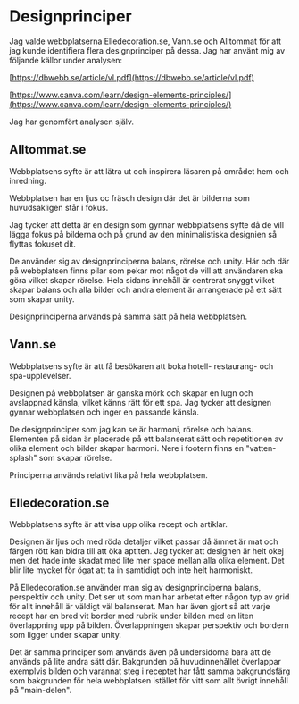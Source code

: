Designprinciper
===============================

Jag valde webbplatserna Elledecoration.se, Vann.se och Alltommat för att jag kunde identifiera flera designprinciper på dessa. Jag har använt mig av följande källor under analysen:

[https://dbwebb.se/article/vl.pdf](https://dbwebb.se/article/vl.pdf)

[https://www.canva.com/learn/design-elements-principles/](https://www.canva.com/learn/design-elements-principles/)

Jag har genomfört analysen själv.


Alltommat.se
---------------------
Webbplatsens syfte är att lätra ut och inspirera läsaren på området hem och inredning.

Webbplatsen har en ljus oc fräsch design där det är bilderna som huvudsakligen står i fokus.

Jag tycker att detta är en design som gynnar webbplatsens syfte då de vill lägga fokus på bilderna och på grund av den minimalistiska designien så flyttas fokuset dit.

De använder sig av designprinciperna balans, rörelse och unity. Här och där på webbplatsen finns pilar som pekar mot något de vill att användaren ska göra vilket skapar rörelse. Hela sidans innehåll är centrerat snyggt vilket skapar balans och alla bilder och andra element är arrangerade på ett sätt som skapar unity.

Designprinciperna används på samma sätt på hela webbplatsen.


Vann.se
---------------------
Webbplatsens syfte är att få besökaren att boka hotell- restaurang- och spa-upplevelser.

Designen på webbplatsen är ganska mörk och skapar en lugn och avslappnad känsla, vilket känns rätt för ett spa. Jag tycker att designen gynnar webbplatsen och inger en passande känsla.

De designprinciper som jag kan se är harmoni, rörelse och balans. Elementen på sidan är placerade på ett balanserat sätt och repetitionen av olika element och bilder skapar harmoni. Nere i footern finns en "vatten-splash" som skapar rörelse.

Principerna används relativt lika på hela webbplatsen.


Elledecoration.se
---------------------
Webbplatsens syfte är att visa upp olika recept och artiklar.

Designen är ljus och med röda detaljer vilket passar då ämnet är mat och färgen rött kan bidra till att öka aptiten. Jag tycker att designen är helt okej men det hade inte skadat med lite mer space mellan alla olika element. Det blir lite mycket för ögat att ta in samtidigt och inte helt harmoniskt.  

På Elledecoration.se använder man sig av designprinciperna balans, perspektiv och unity. Det ser ut som man har arbetat efter någon typ av grid för allt innehåll är väldigt väl balanserat. Man har även gjort så att varje recept har en bred vit border med rubrik under bilden med en liten överlappning upp på bilden. Överlappningen skapar perspektiv och bordern som ligger under skapar unity.

Det är samma principer som används även på undersidorna bara att de används på lite andra sätt där. Bakgrunden på huvudinnehållet överlappar exemplvis bilden och varannat steg i receptet har fått samma bakgrundsfärg som bakgrunden för hela webbplatsen istället för vitt som allt övrigt innehåll på "main-delen".    
